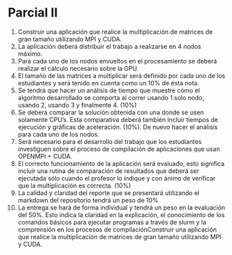 # Parcial II

1. Construir una aplicación que realice la multiplicación de matrices de gran tamaño
utilizando MPI​ y CUDA.​
2. La aplicación deberá distribuir el trabajo a realizarse en 4 nodos máximo.
3. Para cada uno de los nodos envueltos en el procesamiento se deberá realizar el cálculo
necesario sobre la GPU​.
4. El tamaño de las matrices a multiplicar será definido por cada uno de los estudiantes y
será tenido en cuenta como un 10%​ de ésta nota.
5. Se tendrá que hacer un análisis de tiempo que muestre cómo el algoritmo desarrollado
se comporta al correr usando 1 solo nodo, usando 2, usando 3 y finalmente 4. (10%​)
6. Se deberá comparar la solución obtenida con una donde se usen solamente CPU’s.
Esta comparativa deberá también incluir tiempos de ejecución y gráficas de aceleración.
(10%​). De nuevo hacer el análisis para cada uno de los nodos.
7. Será necesario para el desarrollo del trabajo que los estudiantes investiguen sobre el
proceso de compilación de aplicaciones que usan OPENMPI​ +​ CUDA.​
8. El correcto funcionamiento de la aplicación será evaluado, esto significa incluir una
rutina de comparación de resultados que deberá ser ejecutada sólo cuando el profesor
lo indique y con ánimo de verificar que la multiplicación es correcta. (10%​)
9. La calidad y claridad del reporte que se presentará utilizando el markdown del
repositorio tendrá un peso de 10%
10. La entrega se hará de forma individual y tendrá un peso en la evaluación del 50%. ​Esto
indica la claridad en la explicación, el conocimiento de los comandos básicos para
ejecutar programas a través de slurm y la comprensión en los procesos de compilaciónConstruir una aplicación que realice la multiplicación de matrices de gran tamaño
utilizando MPI​ y CUDA.​
